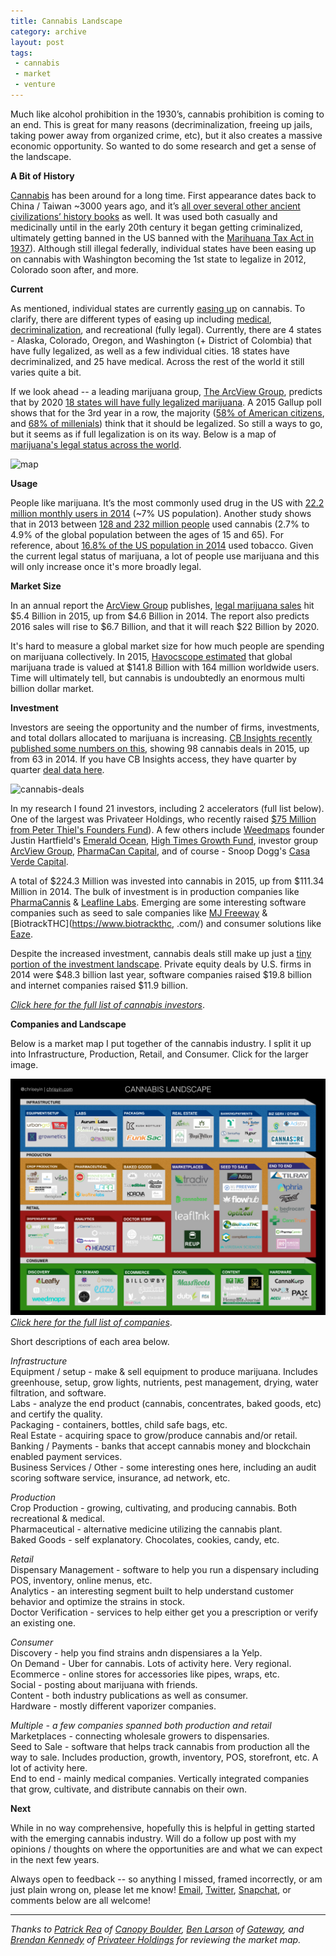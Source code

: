 ```yaml
---
title: Cannabis Landscape
category: archive
layout: post
tags: 
 - cannabis
 - market
 - venture
---
```


Much like alcohol prohibition in the 1930’s, cannabis prohibition is coming to an end. This is great for many reasons (decriminalization, freeing up jails, taking power away from organized crime, etc), but it also creates a massive economic opportunity. So wanted to do some research and get a sense of the landscape. 

__A Bit of History__

[Cannabis](https://en.wikipedia.org/wiki/Cannabis_%28drug%29#Marijuana) has been around for a long time. First appearance dates back to China / Taiwan ~3000 years ago, and it’s [all over several other ancient civilizations’ history books](https://en.wikipedia.org/wiki/History_of_medical_cannabis) as well. It was used both casually and medicinally until in the early 20th century it began getting criminalized, ultimately getting banned in the US banned with the [Marihuana Tax Act in 1937](https://en.wikipedia.org/wiki/Marihuana_Tax_Act_of_1937)). Although still illegal federally, individual states have been easing up on cannabis with Washington becoming the 1st state to legalize in 2012, Colorado soon after, and more. 

__Current__

As mentioned, individual states are currently [easing up](https://en.wikipedia.org/wiki/Legality_of_cannabis_by_U.S._jurisdiction) on cannabis. To clarify, there are different types of easing up including [medical](https://en.wikipedia.org/wiki/Medical_cannabis), [decriminalization](https://en.wikipedia.org/wiki/Decriminalization_of_non-medical_cannabis_in_the_United_States), and recreational (fully legal). Currently, there are 4 states - Alaska, Colorado, Oregon, and Washington (+ District of Colombia) that have fully legalized, as well as a few individual cities. 18 states have decriminalized, and 25 have medical. Across the rest of the world it still varies quite a bit. 

If we look ahead -- a leading marijuana group, [The ArcView Group](https://arcviewgroup.com/), predicts that by 2020 [18 states will have fully legalized marijuana](http://www.hightimes.com/read/18-states-predicted-legalize-weed-2020). A 2015 Gallup poll shows that for the 3rd year in a row, the majority ([58% of American citizens](http://www.gallup.com/poll/186260/back-legal-marijuana.aspx), and [68% of millenials](http://www.drugfreeworld.org/drugfacts/marijuana/international-statistics.html)) think that it should be legalized. So still a ways to go, but it seems as if full legalization is on its way. Below is a map of [marijuana's legal status across the world](https://en.wikipedia.org/wiki/Legality_of_cannabis_by_country).  

![map](https://upload.wikimedia.org/wikipedia/commons/f/fd/World-cannabis-laws.png)

__Usage__

People like marijuana. It’s the most commonly used drug in the US with [22.2 million monthly users in 2014](https://www.drugabuse.gov/publications/research-reports/marijuana/what-scope-marijuana-use-in-united-states) (~7% US population). Another study shows that in 2013 between [128 and 232 million people](https://en.m.wikipedia.org/wiki/Cannabis_%28drug%29#Skunk) used cannabis (2.7% to 4.9% of the global population between the ages of 15 and 65). For reference, about [16.8% of the US population in 2014](https://en.wikipedia.org/wiki/Prevalence_of_tobacco_consumption) used tobacco. Given the current legal status of marijuana, a lot of people use marijuana and this will only increase once it's more broadly legal.

__Market Size__

In an annual report the [ArcView Group](https://arcviewgroup.com/) publishes, [legal marijuana sales](http://www.nytimes.com/2016/02/05/business/legal-marijuana-sales-2015-report.html?_r=0) hit $5.4 Billion in 2015, up from $4.6 Billion in 2014. The report also predicts 2016 sales will rise to $6.7 Billion, and that it will reach $22 Billion by 2020. 

It's hard to measure a global market size for how much people are spending on marijuana collectively. In 2015, [Havocscope estimated](http://www.havocscope.com/global-marijuana-market-value-and-users/) that global marijuana trade is valued at $141.8 Billion with 164 million worldwide users. Time will ultimately tell, but cannabis is undoubtedly an enormous multi billion dollar market.

__Investment__

Investors are seeing the opportunity and the number of firms, investments, and total dollars allocated to marijuana is increasing. [CB Insights recently published some numbers on this](https://www.cbinsights.com/blog/cannabis-funding-2015/), showing 98 cannabis deals in 2015, up from 63 in 2014. If you have CB Insights access, they have quarter by quarter [deal data here](https://www.cbinsights.com/industry?public_list&setup=6&subindustry=42521&topsearch_doc_type=company-lists&topsearch_id=42521&topsearch_q=cannabis#activity-pane).

![cannabis-deals](https://cbi-blog.s3.amazonaws.com/blog/wp-content/uploads/2016/02/Cannabis-Funding-Trends-2.26.2016.png)

In my research I found 21 investors, including 2 accelerators (full list below). One of the largest was Privateer Holdings, who recently raised [$75 Million from Peter Thiel's Founders Fund](http://techcrunch.com/2015/04/06/they-should-have-announced-at-420/)). A few others include [Weedmaps](https://weedmaps.com/) founder Justin Hartfield's [Emerald Ocean](http://emeraldocean.com/), [High Times Growth Fund](http://www.hightimesgrowthfund.com/), investor group [ArcView Group](https://arcviewgroup.com/investors), [PharmaCan Capital](http://pharmacancapital.com/), and of course - Snoop Dogg's [Casa Verde Capital](http://www.casaverdecapital.com/).

A total of $224.3 Million was invested into cannabis in 2015, up from $111.34 Million in 2014. The bulk of investment is in production companies like [PharmaCannis](http://pharmacannis.com/) & [Leafline Labs](http://leaflinelabs.com/). Emerging are some interesting software companies such as seed to sale companies like [MJ Freeway](http://www.mjfreeway.com/) & [BiotrackTHC](https://www.biotrackthc, .com/) and consumer solutions like [Eaze](https://www.eazeup.com/). 

Despite the increased investment, cannabis deals still make up just a [tiny portion of the investment landscape](http://mjbizdaily.com/chart-of-the-week-2014-investments-in-marijuana-companies-vs-other-industries/). Private equity deals by U.S. firms in 2014 were $48.3 billion last year, software companies raised $19.8 billion and internet companies raised $11.9 billion.

*[Click here for the full list of cannabis investors](https://docs.google.com/spreadsheets/d/1u3IzgfEcB9B9jt6ykUELdUZdT8iaMHPJSZj_O59CBCg/edit#gid=362149070)*.

__Companies and Landscape__

Below is a market map I put together of the cannabis industry. I split it up into Infrastructure, Production, Retail, and Consumer. Click for the larger image.

[![cannabis-landscape](/images/cannabis-landscape.jpg)](/images/Cannabis-Landscape.jpg/)
*[Click here for the full list of companies](https://docs.google.com/spreadsheets/d/1u3IzgfEcB9B9jt6ykUELdUZdT8iaMHPJSZj_O59CBCg/edit#gid=1200100066)*.

Short descriptions of each area below.

*Infrastructure*  
Equipment / setup - make & sell equipment to produce marijuana. Includes greenhouse, setup, grow lights, nutrients, pest management, drying, water filtration, and software.   
Labs - analyze the end product (cannabis, concentrates, baked goods, etc) and certify the quality.  
Packaging - containers, bottles, child safe bags, etc.  
Real Estate - acquiring space to grow/produce cannabis and/or retail.   
Banking / Payments - banks that accept cannabis money and blockchain enabled payment services.  
Business Services / Other - some interesting ones here, including an audit scoring software service, insurance, ad network, etc.  

*Production*  
Crop Production - growing, cultivating, and producing cannabis. Both recreational & medical.  
Pharmaceutical - alternative medicine utilizing the cannabis plant.  
Baked Goods - self explanatory. Chocolates, cookies, candy, etc.  

*Retail*  
Dispensary Management - software to help you run a dispensary including POS, inventory, online menus, etc.  
Analytics - an interesting segment built to help understand customer behavior and optimize the strains in stock.  
Doctor Verification - services to help either get you a prescription or verify an existing one.  

*Consumer*  
Discovery - help you find strains andn dispensiares a la Yelp.  
On Demand - Uber for cannabis. Lots of activity here. Very regional.  
Ecommerce - online stores for accessories like pipes, wraps, etc.  
Social - posting about marijuana with friends.  
Content - both industry publications as well as consumer.  
Hardware - mostly different vaporizer companies.  

*Multiple - a few companies spanned both production and retail*  
Marketplaces - connecting wholesale growers to dispensaries.  
Seed to Sale - software that helps track cannabis from production all the way to sale. Includes production, growth, inventory, POS, storefront, etc. A lot of activity here.  
End to end - mainly medical companies. Vertically integrated companies that grow, cultivate, and distribute cannabis on their own.  

__Next__

While in no way comprehensive, hopefully this is helpful in getting started with the emerging cannabis industry. Will do a follow up post with my opinions / thoughts on where the opportunities are and what we can expect in the next few years. 

Always open to feedback -- so anything I missed, framed incorrectly, or am just plain wrong on, please let me know! [Email](https://mail.google.com/mail/?view=cm&fs=1&tf=1&to=christopher.e.yin@gmail.com), [Twitter](https://twitter.com/chriseyin), [Snapchat](http://snapchat.com/add/chriseyin), or comments below are all welcome!

<hr>

*Thanks to [Patrick Rea](https://twitter.com/patrickrea) of [Canopy Boulder](www.canopyboulder.com/), [Ben Larson](https://twitter.com/pitchtoben) of [Gateway](http://www.gtwy.co/), and [Brendan Kennedy](https://twitter.com/brendantkennedy) of [Privateer Holdings](www.privateerholdings.com/) for reviewing the market map.*

